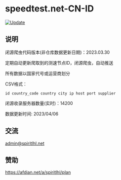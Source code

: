# speedtest.net-CN-ID

[![Update](https://github.com/spiritLHLS/speedtest.net-CN-ID/actions/workflows/main.yml/badge.svg)](https://github.com/spiritLHLS/speedtest.net-CN-ID/actions/workflows/main.yml)

## 说明

闭源爬虫代码版本(非仓库数据更新日期)：2023.03.30

定期自动更新爬取到的测速节点ID，闭源爬虫，自动推送

所有数据以国家代号或运营商划分 

CSV格式：
```
id country_code country city ip host port supplier
```

闭源收录服务器数量(实时)：14200

数据更新时间: 2023/04/06

## 交流

admin@spiritlhl.net

## 赞助

https://afdian.net/a/spiritlhl/plan
